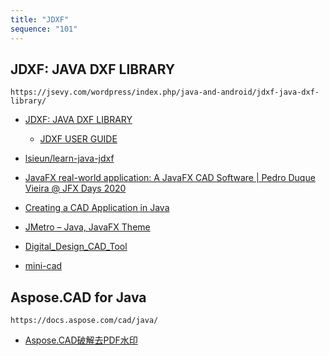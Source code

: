 ```yaml
---
title: "JDXF"
sequence: "101"
---
```


## JDXF: JAVA DXF LIBRARY

```text
https://jsevy.com/wordpress/index.php/java-and-android/jdxf-java-dxf-library/
```

- [JDXF: JAVA DXF LIBRARY](https://jsevy.com/wordpress/index.php/java-and-android/jdxf-java-dxf-library/)
    - [JDXF USER GUIDE](https://jsevy.com/wordpress/index.php/java-and-android/jdxf-java-dxf-library/jdxf-user-guide/)

- [lsieun/learn-java-jdxf](https://github.com/lsieun/learn-java-jdxf)

- [JavaFX real-world application: A JavaFX CAD Software | Pedro Duque Vieira @ JFX Days 2020](https://www.youtube.com/watch?v=8jkKF5LgonQ)
- [Creating a CAD Application in Java](https://dzone.com/articles/creating-a-cad-application-in-java)
- [JMetro – Java, JavaFX Theme](https://www.pixelduke.com/java-javafx-theme-jmetro/)
- [Digital_Design_CAD_Tool](https://github.com/nolanrdavenport/Digital_Design_CAD_Tool)
- [mini-cad](https://github.com/hahahaha123567/mini-cad)

## Aspose.CAD for Java

```text
https://docs.aspose.com/cad/java/
```

- [Aspose.CAD破解去PDF水印](https://www.52pojie.cn/forum.php?mod=viewthread&tid=1116770)

